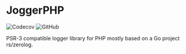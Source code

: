 # JoggerPHP
![Codecov](https://img.shields.io/codecov/c/github/Shikachuu/JoggerPHP) ![GitHub](https://img.shields.io/github/license/Shikachuu/JoggerPHP)


PSR-3 compatible logger library for PHP mostly based on a Go project rs/zerolog.
